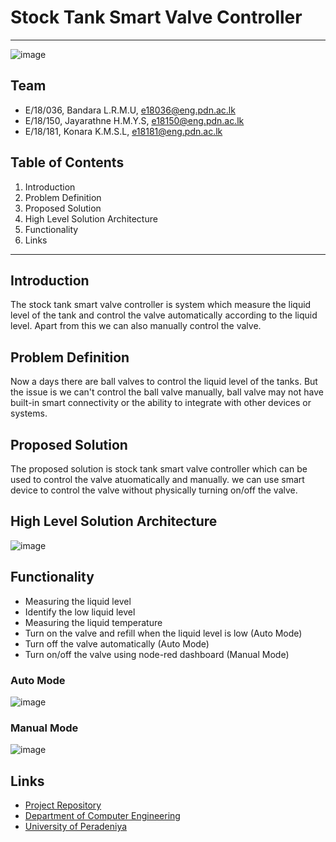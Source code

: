 # Stock Tank Smart Valve Controller

---

![image](https://github.com/Konara98/test/assets/97779686/691d57b3-d45d-4fa8-842d-1c4211e7889c)

<!-- 
This is a sample image, to show how to add images to your page. To learn more options, please refer [this](https://projects.ce.pdn.ac.lk/docs/faq/how-to-add-an-image/)

![Sample Image](./images/sample.png)
 -->

## Team
-  E/18/036, Bandara L.R.M.U, [e18036@eng.pdn.ac.lk](mailto:name@email.com)
-  E/18/150, Jayarathne H.M.Y.S, [e18150@eng.pdn.ac.lk](mailto:name@email.com)
-  E/18/181, Konara K.M.S.L, [e18181@eng.pdn.ac.lk](mailto:name@email.com)

## Table of Contents
1. Introduction
2. Problem Definition
3. Proposed Solution
4. High Level Solution Architecture
5. Functionality
6. Links

---

## Introduction

The stock tank smart valve controller is system which measure the liquid level of the tank and control the valve automatically according to the liquid level. Apart from this we can also manually control the valve.

## Problem Definition

Now a days there are ball valves to control the liquid level of the tanks. But the issue is we can't control the ball valve manually, ball valve may not have built-in smart connectivity or the ability to integrate with other devices or systems.

## Proposed Solution

The proposed solution is stock tank smart valve controller which can be used to control the valve atuomatically and manually. we can use smart device to control the valve without physically turning on/off the valve.

## High Level Solution Architecture
![image](https://github.com/cepdnaclk/e18-co326-stock-tank-smart-valve-controller/assets/97779686/04a7006c-859e-4691-807e-da8f333137aa)

## Functionality
- Measuring the liquid level
- Identify the low liquid level
- Measuring the liquid temperature
- Turn on the valve and refill when the liquid level is low (Auto Mode)
- Turn off the valve automatically (Auto Mode)
- Turn on/off the valve using node-red dashboard (Manual Mode)


### Auto Mode
![image](https://github.com/Konara98/test/assets/97779686/9ee67790-b36c-48d3-99c2-914bbd798f0b)

### Manual Mode
![image](https://github.com/cepdnaclk/e18-co326-stock-tank-smart-valve-controller/assets/97779686/ae7b6ce7-7d3c-4ebc-b205-3214fa7e9170)


## Links

- [Project Repository](https://github.com/cepdnaclk/e18-co326-stock-tank-smart-valve-controller)
- [Department of Computer Engineering](http://www.ce.pdn.ac.lk/)
- [University of Peradeniya](https://eng.pdn.ac.lk/)


[//]: # (Please refer this to learn more about Markdown syntax)
[//]: # (https://github.com/adam-p/markdown-here/wiki/Markdown-Cheatsheet)
